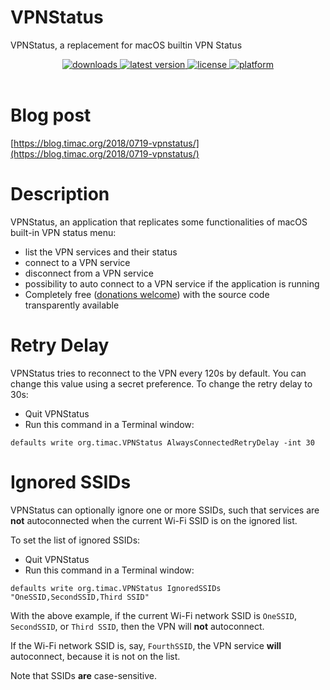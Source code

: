 # VPNStatus
VPNStatus, a replacement for macOS builtin VPN Status

<div align="center">
<!-- shields -->
<!-- downloads -->
<a href="https://github.com/Timac/VPNStatus/releases">
<img src="https://img.shields.io/github/downloads/Timac/VPNStatus/total.svg?style=flat" alt="downloads"/>
</a>
<!-- version -->
<a href="https://github.com/Timac/VPNStatus/releases">
<img src="https://img.shields.io/github/release-pre/Timac/VPNStatus.svg?style=flat" alt="latest version"/>
</a>
<!-- license -->
<a href="https://github.com/Timac/VPNStatus/blob/master/LICENSE.txt">
<img src="https://img.shields.io/github/license/Timac/VPNStatus.svg?style=flat" alt="license"/>
</a>
<!-- platform -->
<a href="https://github.com/Timac/VPNStatus">
<img src="https://img.shields.io/badge/platform-macOS-lightgrey.svg?style=flat" alt="platform"/>
</a>

<br/>
<br/>
</div>


# Blog post
[https://blog.timac.org/2018/0719-vpnstatus/](https://blog.timac.org/2018/0719-vpnstatus/)

# Description
VPNStatus, an application that replicates some functionalities of macOS built-in VPN status menu:

- list the VPN services and their status
- connect to a VPN service
- disconnect from a VPN service
- possibility to auto connect to a VPN service if the application is running
- Completely free ([donations welcome](https://github.com/sponsors/Timac)) with the source code transparently available

# Retry Delay

VPNStatus tries to reconnect to the VPN every 120s by default. You can change this value using a secret preference. To change the retry delay to 30s:

- Quit VPNStatus
- Run this command in a Terminal window:

```
defaults write org.timac.VPNStatus AlwaysConnectedRetryDelay -int 30
```

# Ignored SSIDs

VPNStatus can optionally ignore one or more SSIDs, such that services are **not** autoconnected when the current Wi-Fi SSID is on the ignored list.

To set the list of ignored SSIDs:

- Quit VPNStatus
- Run this command in a Terminal window:

```
defaults write org.timac.VPNStatus IgnoredSSIDs "OneSSID,SecondSSID,Third SSID"
```

With the above example, if the current Wi-Fi network SSID is `OneSSID`, `SecondSSID`, or `Third SSID`, then the VPN will **not** autoconnect.

If the Wi-Fi network SSID is, say, `FourthSSID`, the VPN service **will** autoconnect, because it is not on the list.

Note that SSIDs **are** case-sensitive.
